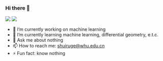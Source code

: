 ### Hi there 👋

[![](https://img.shields.io/badge/🌐-blog-blue)](https://shuiruge.github.io)
[![](https://img.shields.io/badge/豆-douban-green)](https://www.douban.com/people/shuiruge/)


- 🔭 I’m currently working on machine learning
- 🌱 I’m currently learning machine learning, differential geometry, e.t.c.
- 💬 Ask me about nothing
- 📫 How to reach me: shuiruge@whu.edu.cn
- ⚡ Fun fact: know nothing

<!--
**shuiruge/shuiruge** is a ✨ _special_ ✨ repository because its `README.md` (this file) appears on your GitHub profile.

Here are some ideas to get you started:

- 🔭 I’m currently working on ...
- 🌱 I’m currently learning ...
- 👯 I’m looking to collaborate on ...
- 🤔 I’m looking for help with ...
- 💬 Ask me about ...
- 📫 How to reach me: ...
- 😄 Pronouns: ...
- ⚡ Fun fact: ...
-->
